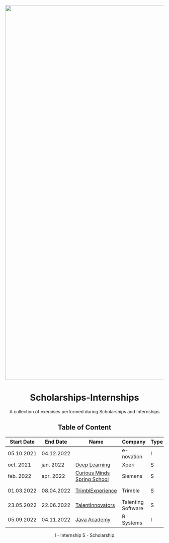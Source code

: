<div align="center">
  <img width="1188" alt="TrimbleXperience banner" src="https://cdn.pixabay.com/photo/2015/08/27/09/22/banner-909710_960_720.jpg">
  <h1>Scholarships-Internships</h1>
  <p>A collection of exercises performed during  Scholarships and Internships</p> 

## Table of Content

| Start Date | End Date | Name | Company | Type |Languages| Frameworks|Database|
|----|-----|------|-------|--|--|--|--|
|05.10.2021| 04.12.2022| | e-novation|I|Python|||
| oct. 2021| jan. 2022| [Deep Learning](https://github.com/DenisaXXIV/Scholarships-Internships/tree/master/Xperi) |Xperi|S|Python|||
| feb. 2022 | apr. 2022 | [Curious Minds Spring School](https://github.com/DenisaXXIV/Scholarships-Internships/tree/master/Siemens%20Digital%20Industries%20Software) | Siemens|S | C++|||
|01.03.2022 | 08.04.2022 | [TrimblExperience](https://github.com/DenisaXXIV/Scholarships-Internships/tree/master/Trimble) | Trimble|S|C#  TypeScript| .NET   Angular |MongoDB|
|23.05.2022| 22.06.2022 | [TalentInnovators](https://github.com/DenisaXXIV/Scholarships-Internships/tree/master/Talenting%20Software/Scholarship) | Talenting Software|S|C#| .NET|SQL Server|
|05.09.2022| 04.11.2022|[Java Academy](https://github.com/DenisaXXIV/Scholarships-Internships/tree/master/R%20Systems)|R Systems|I|Java|Spring|MySQL|


I - Internship
S - Scholarship
